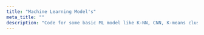 ```yaml
---
title: "Machine Learning Model's"
meta_title: ""
description: "Code for some basic ML model like K-NN, CNN, K-means clustering, and more were implemented here. "
---
```

